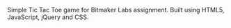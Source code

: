 Simple Tic Tac Toe game for Bitmaker Labs assignment.
Built using HTML5, JavaScript, jQuery and CSS.
